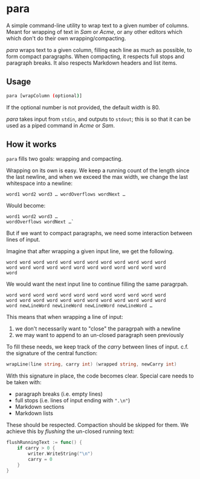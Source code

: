 # para

A simple command-line utility to wrap text to a given number of columns. \
Meant for wrapping of text in *Sam* or *Acme*, or any other
editors which which don't do their own wrapping/compacting.

*para* wraps text to a given column, filling each line as much as possible,
to form compact paragraphs.
When compacting, it respects full stops and paragraph breaks.
It also respects Markdown headers and list items.

## Usage

``` sh
para [wrapColumn (optional)]
```

If the optional number is not provided, the default width is 80.

*para* takes input from `stdin`, and outputs to `stdout`; this is so that
it can be used as a piped command in *Acme* or *Sam*.

## How it works

`para` fills two goals: wrapping and compacting.

Wrapping on its own is easy. We keep a running count of the length since
the last newline, and when we exceed the max width, we change the last
whitespace into a newline:

``` text
word1 word2 word3 … wordOverflows wordNext …
```

Would become:

``` text
word1 word2 word3 …
wordOverflows wordNext …`
```

But if we want to compact paragraphs, we need some interaction between lines
of input.

Imagine that after wrapping a given input line, we get the following.

``` text
word word word word word word word word word word word word
word word word word word word word word word word word word
word
```

We would want the next input line to continue filling the same paragrpah.

``` text
word word word word word word word word word word word word
word word word word word word word word word word word word
word newLineWord newLineWord newLineWord newLineWord …
```

This means that when wrapping a line of input:

1. we don't necessarily want to "close" the paragrpah with a newline
1. we may want to append to an un-closed paragraph seen previously

To fill these needs, we keep track of the *carry* between lines of input.
c.f. the signature of the central function:

``` go
wrapLine(line string, carry int) (wrapped string, newCarry int)
```

With this signature in place, the code becomes clear. Special care needs to
be taken with:

- paragraph breaks (i.e. empty lines)
- full stops (i.e. lines of input ending with `".\n"`)
- Markdown sections
- Markdown lists

These should be respected. Compaction should be skipped for them.
We achieve this by *flushing*  the un-closed running text:

``` go
flushRunningText := func() {
    if carry > 0 {
        writer.WriteString("\n")
        carry = 0
    }
}
```
